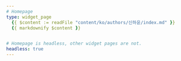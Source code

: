 ```yaml
---
# Homepage
type: widget_page
  {{ $content := readFile "content/ko/authors/신하윤/index.md" }}
  {{ markdownify $content }}


# Homepage is headless, other widget pages are not.
headless: true
---
```

